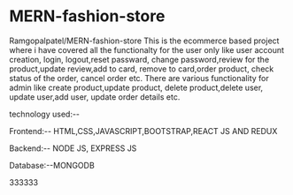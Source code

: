 # MERN-fashion-store
Ramgopalpatel/MERN-fashion-store
This is the ecommerce based project where i have covered all the functionalty for the user only like user account creation, login, logout,reset passward, change password,review for the product,update review,add to card, remove to card,order product, check status of the order, cancel order etc.
There are various functionality  for admin like create product,update product, delete product,delete user, update user,add user, update order details etc.

technology used:--

Frontend:-- HTML,CSS,JAVASCRIPT,BOOTSTRAP,REACT JS AND REDUX 

Backend:-- NODE JS, EXPRESS JS

Database:--MONGODB

333333
